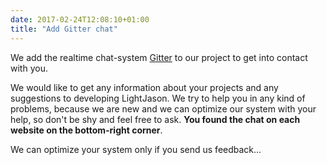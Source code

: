 ```yaml
---
date: 2017-02-24T12:08:10+01:00
title: "Add Gitter chat"
---
```


We add the realtime chat-system [Gitter](http://gitter.im) to our project to get into contact with you. <!--more-->

We would like to get any information about your projects and any suggestions to developing LightJason. We try to help you in any kind of problems, because we are new and we can optimize our system with your help, so don't be shy and feel free to ask. __You found the chat on each website on the bottom-right corner__.

We can optimize your system only if you send us feedback...
